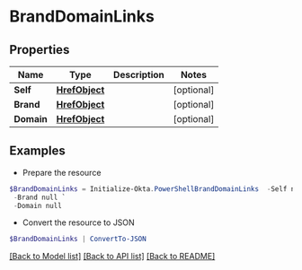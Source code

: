 # BrandDomainLinks
## Properties

Name | Type | Description | Notes
------------ | ------------- | ------------- | -------------
**Self** | [**HrefObject**](HrefObject.md) |  | [optional] 
**Brand** | [**HrefObject**](HrefObject.md) |  | [optional] 
**Domain** | [**HrefObject**](HrefObject.md) |  | [optional] 

## Examples

- Prepare the resource
```powershell
$BrandDomainLinks = Initialize-Okta.PowerShellBrandDomainLinks  -Self null `
 -Brand null `
 -Domain null
```

- Convert the resource to JSON
```powershell
$BrandDomainLinks | ConvertTo-JSON
```

[[Back to Model list]](../README.md#documentation-for-models) [[Back to API list]](../README.md#documentation-for-api-endpoints) [[Back to README]](../README.md)

